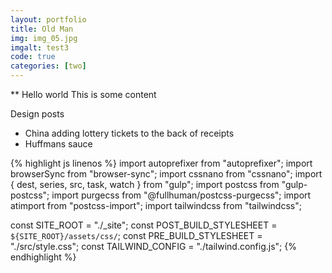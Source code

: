 ```yaml
---
layout: portfolio
title: Old Man
img: img_05.jpg
imgalt: test3
code: true
categories: [two]
---
```


** Hello world
This is some content

Design posts
 - China adding lottery tickets to the back of receipts
 - Huffmans sauce

 {% highlight js linenos %}
 import autoprefixer from "autoprefixer";
 import browserSync from "browser-sync";
 import cssnano from "cssnano";
 import { dest, series, src, task, watch } from "gulp";
 import postcss from "gulp-postcss";
 import purgecss from "@fullhuman/postcss-purgecss";
 import atimport from "postcss-import";
 import tailwindcss from "tailwindcss";

 const SITE_ROOT = "./_site";
 const POST_BUILD_STYLESHEET = `${SITE_ROOT}/assets/css/`;
 const PRE_BUILD_STYLESHEET = "./src/style.css";
 const TAILWIND_CONFIG = "./tailwind.config.js"; {% endhighlight %}
